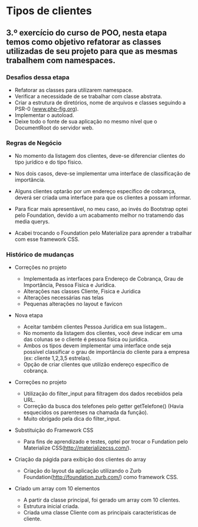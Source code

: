 # Tipos de clientes



## 3.º exercício do curso de POO, nesta etapa temos como objetivo refatorar as classes utilizadas de seu projeto para que as mesmas trabalhem com namespaces.

### Desafios dessa etapa
  
  - Refatorar as classes para utilizarem namespace.
  - Verificar a necessidade de se trabalhar com classe abstrata.
  - Criar a estrutura de diretórios, nome de arquivos e classes seguindo a PSR-0 (www.php-fig.org).
  - Implementar o autoload.
  - Deixe todo o fonte de sua aplicação no mesmo nível que o DocumentRoot do servidor web.


### Regras de Negócio

  - No momento da listagem dos clientes, deve-se diferenciar clientes do tipo jurídico e do tipo físico.

  - Nos dois casos, deve-se implementar uma interface de classificação de importância.

  - Alguns clientes optarão por um endereço específico de cobrança, deverá ser criada uma interface para que os clientes a possam informar.

  - Para ficar mais apresentável, no meu caso, ao invés do Bootstrap optei pelo Foundation, devido a um acabamento melhor no tratamendo das media querys.

  - Acabei trocando o Foundation pelo Materialize para aprender a trabalhar com esse framework CSS.



### Histórico de mudanças
- Correções no projeto
  - Implementada as interfaces para Endereço de Cobrança, Grau de Importância, Pessoa Física e Jurídica.
  - Alterações nas classes Cliente, Fisica e Juridica
  - Alterações necessárias nas telas
  - Pequenas alterações no layout e favicon

- Nova etapa
  - Aceitar também clientes Pessoa Jurídica em sua listagem..
  - No momento da listagem dos clientes, você deve indicar em uma das colunas se o cliente é pessoa física ou jurídica.
  - Ambos os tipos devem implementar uma interface onde seja possível classificar o grau de importância do cliente para a empresa (ex: cliente 1,2,3,5 estrelas).
  - Opção de criar clientes que utilizão endereço específico de cobrança.


- Correções no projeto
  - Utilização do filter_input para filtragem dos dados recebidos pela URL.
  - Correção da busca dos telefones pelo getter getTelefone() (Havia esquecidos os parenteses na chamada da função).
  - Muito obrigado pela dica do filter_input.


- Substituição do Framework CSS
  - Para fins de aprendizado e testes, optei por trocar o Fundation pelo Materialize CSS(http://materializecss.com/).
  

- Criação da págida para exibição dos clientes do array
  - Criação do layout da aplicação utilizando o Zurb Foundation(http://foundation.zurb.com/) como framework CSS.
  

- Criado um array com 10 elementos
  - A partir da classe principal, foi gerado um array com 10 clientes.
  - Estrutura inicial criada.
  - Criada uma classe Cliente com as principais características de cliente.

